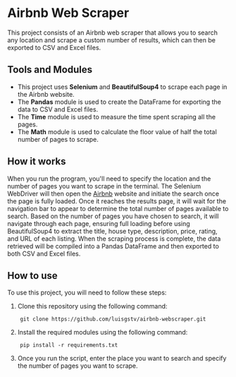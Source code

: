 # Airbnb Web Scraper

This project consists of an Airbnb web scraper that allows you to search any location and scrape a custom number of results, which can then be exported to CSV and Excel files.

## Tools and Modules

- This project uses **Selenium** and **BeautifulSoup4** to scrape each page in the Airbnb website.
- The **Pandas** module is used to create the DataFrame for exporting the data to CSV and Excel files.
- The **Time** module is used to measure the time spent scraping all the pages.
- The **Math** module is used to calculate the floor value of half the total number of pages to scrape.

## How it works

When you run the program, you'll need to specify the location and the number of pages you want to scrape in the terminal. The Selenium WebDriver will then open the [Airbnb](https://www.airbnb.com) website and initiate the search once the page is fully loaded. Once it reaches the results page, it will wait for the navigation bar to appear to determine the total number of pages available to search. Based on the number of pages you have chosen to search, it will navigate through each page, ensuring full loading before using BeautifulSoup4 to extract the title, house type, description, price, rating, and URL of each listing. When the scraping process is complete, the data retrieved will be compiled into a Pandas DataFrame and then exported to both CSV and Excel files.

## How to use

To use this project, you will need to follow these steps:

1. Clone this repository using the following command:

```
    git clone https://github.com/luisgstv/airbnb-webscraper.git
```

2. Install the required modules using the following command:

```
    pip install -r requirements.txt
```

3. Once you run the script, enter the place you want to search and specify the number of pages you want to scrape.
